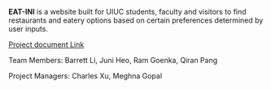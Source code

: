 **EAT-INI** is a website built for UIUC students, faculty and visitors to find restaurants and eatery options based on certain preferences determined by user inputs. 

[Project document Link](https://docs.google.com/document/d/1UYc7GyfTzlMG_md_yOmAzXuvrwkC3450mukNmmLH7GI/edit?usp=sharing)

Team Members: Barrett Li, Juni Heo, Ram Goenka, Qiran Pang

Project Managers: Charles Xu, Meghna Gopal

